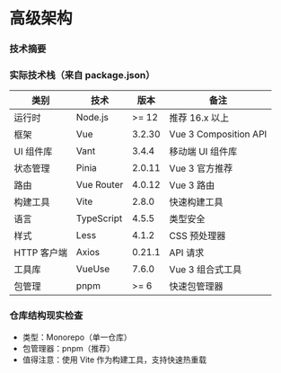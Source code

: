# 高级架构

### 技术摘要

### 实际技术栈（来自 package.json）

| 类别        | 技术       | 版本   | 备注                  |
| ----------- | ---------- | ------ | --------------------- |
| 运行时      | Node.js    | >= 12  | 推荐 16.x 以上        |
| 框架        | Vue        | 3.2.30 | Vue 3 Composition API |
| UI 组件库   | Vant       | 3.4.4  | 移动端 UI 组件库      |
| 状态管理    | Pinia      | 2.0.11 | Vue 3 官方推荐        |
| 路由        | Vue Router | 4.0.12 | Vue 3 路由            |
| 构建工具    | Vite       | 2.8.0  | 快速构建工具          |
| 语言        | TypeScript | 4.5.5  | 类型安全              |
| 样式        | Less       | 4.1.2  | CSS 预处理器          |
| HTTP 客户端 | Axios      | 0.21.1 | API 请求              |
| 工具库      | VueUse     | 7.6.0  | Vue 3 组合式工具      |
| 包管理      | pnpm       | >= 6   | 快速包管理器          |

### 仓库结构现实检查

- 类型：Monorepo（单一仓库）
- 包管理器：pnpm（推荐）
- 值得注意：使用 Vite 作为构建工具，支持快速热重载
